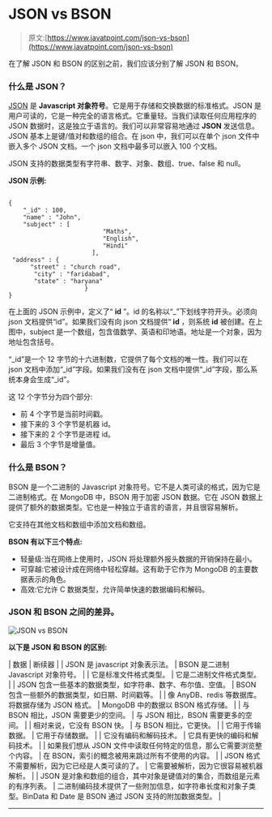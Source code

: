 # JSON vs BSON

> 原文:[https://www.javatpoint.com/json-vs-bson](https://www.javatpoint.com/json-vs-bson)

在了解 JSON 和 BSON 的区别之前，我们应该分别了解 JSON 和 BSON。

### 什么是 JSON？

[JSON](https://www.javatpoint.com/json-tutorial) 是 **Javascript 对象符号**。它是用于存储和交换数据的标准格式。JSON 是用户可读的，它是一种完全的语言格式。它重量轻。当我们读取任何应用程序的 JSON 数据时，这是独立于语言的。我们可以非常容易地通过 **JSON** 发送信息。JSON 基本上是键/值对和数组的组合。在 json 中，我们可以在单个 json 文件中嵌入多个 JSON 文档。一个 json 文档中最多可以嵌入 100 个文档。

JSON 支持的数据类型有字符串、数字、对象、数组、true、false 和 null。

**JSON 示例:**

```

{
    "_id" : 100,
    "name" : "John",
    "subject" : [
                          "Maths",
                          "English",
                          "Hindi"
                       ],
 "address" : {
      "street" : "church road",
       "city" : "faridabad",
       "state" : "haryana"
                     }
}

```

在上面的 JSON 示例中，定义了“ **id** ”。id 的名称以“_”下划线字符开头。必须向 json 文档提供“id”。如果我们没有向 json 文档提供“ **id** ，则系统 **id** 被创建。在上图中，subject 是一个数组，包含值数学、英语和印地语。地址是一个对象，因为地址包含括号。

“_id”是一个 12 字节的十六进制数，它提供了每个文档的唯一性。我们可以在 json 文档中添加“_id”字段。如果我们没有在 json 文档中提供“_id”字段，那么系统本身会生成“_id”。

这 12 个字节分为四个部分:

*   前 4 个字节是当前时间戳。
*   接下来的 3 个字节是机器 id。
*   接下来的 2 个字节是进程 id。
*   最后 3 个字节是增量值。

### 什么是 BSON？

BSON 是一个二进制的 Javascript 对象符号。它不是人类可读的格式，因为它是二进制格式。在 MongoDB 中，BSON 用于加密 JSON 数据。它在 JSON 数据上提供了额外的数据类型。它也是一种独立于语言的语言，并且很容易解析。

它支持在其他文档和数组中添加文档和数组。

**BSON 有以下三个特点:**

*   轻量级:当在网络上使用时，JSON 将处理额外报头数据的开销保持在最小。
*   可穿越:它被设计成在网络中轻松穿越。这有助于它作为 MongoDB 的主要数据表示的角色。
*   高效:它允许 C 数据类型，允许简单快速的数据编码和解码。

### JSON 和 BSON 之间的差异。

![JSON vs BSON](../Images/a3b065db04aeefe093fd76c12369c672.png)

**以下是 JSON 和 BSON 的区别:**

| 数据 | 断续器 |
| JSON 是 javascript 对象表示法。 | BSON 是二进制 Javascript 对象符号。 |
| 它是标准文件格式类型。 | 它是二进制文件格式类型。 |
| JSON 包含一些基本的数据类型，如字符串、数字、布尔值、空值。 | BSON 包含一些额外的数据类型，如日期、时间戳等。 |
| 像 AnyDB、redis 等数据库。将数据存储为 JSON 格式。 | MongoDB 中的数据以 BSON 格式存储。 |
| 与 BSON 相比，JSON 需要更少的空间。 | 与 JSON 相比，BSON 需要更多的空间。 |
| 相对来说，它没有 BSON 快。 | 与 BSON 相比，它更快。 |
| 它用于传输数据。 | 它用于存储数据。 |
| 它没有编码和解码技术。 | 它具有更快的编码和解码技术。 |
| 如果我们想从 JSON 文件中读取任何特定的信息，那么它需要浏览整个内容。 | 在 BSON，索引的概念被用来跳过所有不使用的内容。 |
| JSON 格式不需要解析，因为它已经是人类可读的了。 | 它需要被解析，因为它很容易被机器解析。 |
| JSON 是对象和数组的组合，其中对象是键值对的集合，而数组是元素的有序列表。 | 二进制编码技术提供了一些附加信息，如字符串长度和对象子类型。BinData 和 Date 是 BSON 通过 JSON 支持的附加数据类型。 |

* * *